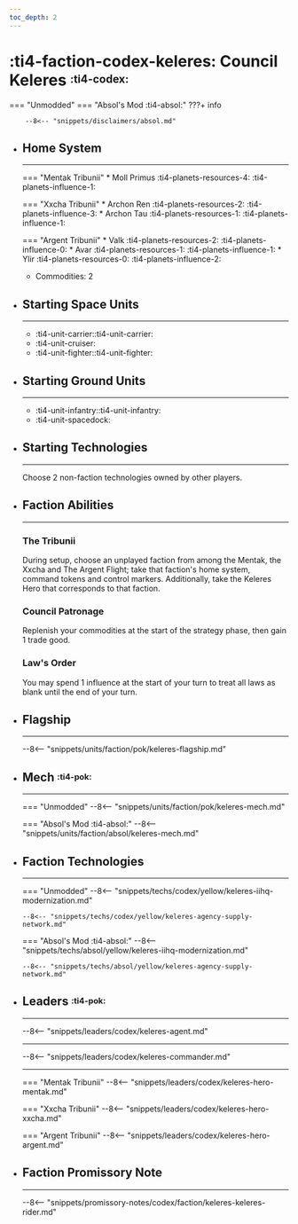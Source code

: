 ```yaml
---
toc_depth: 2
---
```


# :ti4-faction-codex-keleres: Council Keleres <sup><sub>:ti4-codex:</sub></sup>
=== "Unmodded"
=== "Absol's Mod :ti4-absol:" 
    ???+ info

        --8<-- "snippets/disclaimers/absol.md"

<div class="grid cards" markdown>

-   ## __Home System__

    ---

    === "Mentak Tribunii"
        * Moll Primus :ti4-planets-resources-4: :ti4-planets-influence-1:

    === "Xxcha Tribunii"
        * Archon Ren :ti4-planets-resources-2: :ti4-planets-influence-3:
        * Archon Tau :ti4-planets-resources-1: :ti4-planets-influence-1:

    === "Argent Tribunii"
        * Valk :ti4-planets-resources-2: :ti4-planets-influence-0:
        * Avar :ti4-planets-resources-1: :ti4-planets-influence-1:
        * Ylir :ti4-planets-resources-0: :ti4-planets-influence-2:
    * Commodities: 2

</div>

<div class="grid cards" markdown>

-   ## __Starting Space Units__

    ---

    * :ti4-unit-carrier::ti4-unit-carrier:
    * :ti4-unit-cruiser:
    * :ti4-unit-fighter::ti4-unit-fighter:

-   ## __Starting Ground Units__

    ---

    * :ti4-unit-infantry::ti4-unit-infantry:
    * :ti4-unit-spacedock:

-   ## __Starting Technologies__

    ---
    Choose 2 non-faction technologies owned by other players.

-   ## __Faction Abilities__

    ---
    ### **The Tribunii**
    
    During setup, choose an unplayed faction from among the Mentak, the Xxcha and The Argent Flight; take that faction's home system, command tokens and control markers. Additionally, take the Keleres Hero that corresponds to that faction.

    ### **Council Patronage**
    
    Replenish your commodities at the start of the strategy phase, then gain 1 trade good.

    ### **Law's Order**

    You may spend 1 influence at the start of your turn to treat all laws as blank until the end of your turn.

-   ## __Flagship__

    ---
    --8<-- "snippets/units/faction/pok/keleres-flagship.md"

-   ## __Mech__ <sup><sub>:ti4-pok:</sub></sup>

    ---
    === "Unmodded"
        --8<-- "snippets/units/faction/pok/keleres-mech.md"

    === "Absol's Mod :ti4-absol:"
        --8<-- "snippets/units/faction/absol/keleres-mech.md"

</div>

<div class="grid cards" markdown>

-   ## __Faction Technologies__

    ---
    === "Unmodded"
        --8<-- "snippets/techs/codex/yellow/keleres-iihq-modernization.md"

        --8<-- "snippets/techs/codex/yellow/keleres-agency-supply-network.md"

    === "Absol's Mod :ti4-absol:"
        --8<-- "snippets/techs/absol/yellow/keleres-iihq-modernization.md"

        --8<-- "snippets/techs/absol/yellow/keleres-agency-supply-network.md"

-   ## __Leaders__ <sup><sub>:ti4-pok:</sub></sup>

    ---
    
    --8<-- "snippets/leaders/codex/keleres-agent.md"

    ---

    --8<-- "snippets/leaders/codex/keleres-commander.md"

    ---

    === "Mentak Tribunii"
        --8<-- "snippets/leaders/codex/keleres-hero-mentak.md"

    === "Xxcha Tribunii"
        --8<-- "snippets/leaders/codex/keleres-hero-xxcha.md"

    === "Argent Tribunii"
        --8<-- "snippets/leaders/codex/keleres-hero-argent.md"

-   ## __Faction Promissory Note__

    ---
    --8<-- "snippets/promissory-notes/codex/faction/keleres-keleres-rider.md"

</div>